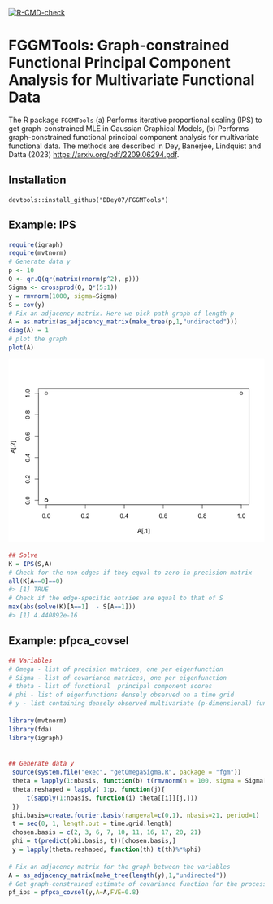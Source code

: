 <!-- README.md is generated from README.Rmd. Please edit that file -->
<!-- badges: start -->

[![R-CMD-check](https://github.com/Ddey07/FGGMTools/actions/workflows/R-CMD-check.yaml/badge.svg)](https://github.com/Ddey07/FGGMTools/actions/workflows/R-CMD-check.yaml)
<!-- badges: end -->

# FGGMTools: Graph-constrained Functional Principal Component Analysis for Multivariate Functional Data

The R package `FGGMTools` (a) Performs iterative proportional scaling
(IPS) to get graph-constrained MLE in Gaussian Graphical Models, (b)
Performs graph-constrained functional principal component analysis for
multivariate functional data. The methods are described in Dey,
Banerjee, Lindquist and Datta (2023)
<https://arxiv.org/pdf/2209.06294.pdf>.

## Installation

``` install
devtools::install_github("DDey07/FGGMTools")
```

## Example: IPS

``` r
require(igraph)
require(mvtnorm)
# Generate data y
p <- 10
Q <- qr.Q(qr(matrix(rnorm(p^2), p)))
Sigma <- crossprod(Q, Q*(5:1))
y = rmvnorm(1000, sigma=Sigma)
S = cov(y)
# Fix an adjacency matrix. Here we pick path graph of length p
A = as.matrix(as_adjacency_matrix(make_tree(p,1,"undirected")))
diag(A) = 1
# plot the graph
plot(A)
```

![](README-example-1.png)<!-- -->

``` r
## Solve
K = IPS(S,A)
# Check for the non-edges if they equal to zero in precision matrix
all(K[A==0]==0)
#> [1] TRUE
# Check if the edge-specific entries are equal to that of S
max(abs(solve(K)[A==1]  - S[A==1]))
#> [1] 4.440892e-16
```

## Example: pfpca_covsel

``` r
## Variables
# Omega - list of precision matrices, one per eigenfunction
# Sigma - list of covariance matrices, one per eigenfunction
# theta - list of functional  principal component scores
# phi - list of eigenfunctions densely observed on a time grid
# y - list containing densely observed multivariate (p-dimensional) functional data

library(mvtnorm)
library(fda)
library(igraph)


## Generate data y
 source(system.file("exec", "getOmegaSigma.R", package = "fgm"))
 theta = lapply(1:nbasis, function(b) t(rmvnorm(n = 100, sigma = Sigma[[b]])))
 theta.reshaped = lapply( 1:p, function(j){
     t(sapply(1:nbasis, function(i) theta[[i]][j,]))
 })
 phi.basis=create.fourier.basis(rangeval=c(0,1), nbasis=21, period=1)
 t = seq(0, 1, length.out = time.grid.length)
 chosen.basis = c(2, 3, 6, 7, 10, 11, 16, 17, 20, 21)
 phi = t(predict(phi.basis, t))[chosen.basis,]
 y = lapply(theta.reshaped, function(th) t(th)%*%phi)

# Fix an adjacency matrix for the graph between the variables
A = as_adjacency_matrix(make_tree(length(y),1,"undirected"))
# Get graph-constrained estimate of covariance function for the process
pf_ips = pfpca_covsel(y,A=A,FVE=0.8)
```
